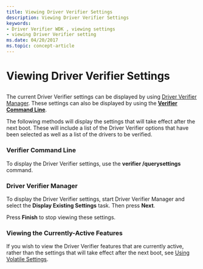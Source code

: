 ```yaml
---
title: Viewing Driver Verifier Settings
description: Viewing Driver Verifier Settings
keywords:
- Driver Verifier WDK , viewing settings
- viewing Driver Verifier setting
ms.date: 04/20/2017
ms.topic: concept-article
---
```


# Viewing Driver Verifier Settings


## <span id="ddk_viewing_driver_verifier_settings_tools"></span><span id="DDK_VIEWING_DRIVER_VERIFIER_SETTINGS_TOOLS"></span>


The current Driver Verifier settings can be displayed by using [Driver Verifier Manager](driver-verifier-manager--windows-xp-and-later-.md). These settings can also be displayed by using the [**Verifier Command Line**](verifier-command-line.md).

The following methods will display the settings that will take effect after the next boot. These will include a list of the Driver Verifier options that have been selected as well as a list of the drivers to be verified.

### <span id="verifier_command_line"></span><span id="VERIFIER_COMMAND_LINE"></span>Verifier Command Line

To display the Driver Verifier settings, use the **verifier /querysettings** command.


### <span id="driver_verifier_manager__windows_xp_and_later_"></span><span id="DRIVER_VERIFIER_MANAGER__WINDOWS_XP_AND_LATER_"></span>Driver Verifier Manager 

To display the Driver Verifier settings, start Driver Verifier Manager and select the **Display Existing Settings** task. Then press **Next**.

Press **Finish** to stop viewing these settings.

### <span id="viewing_the_currently_active_features"></span><span id="VIEWING_THE_CURRENTLY_ACTIVE_FEATURES"></span>Viewing the Currently-Active Features

If you wish to view the Driver Verifier features that are currently active, rather than the settings that will take effect after the next boot, see [Using Volatile Settings](using-volatile-settings.md).

